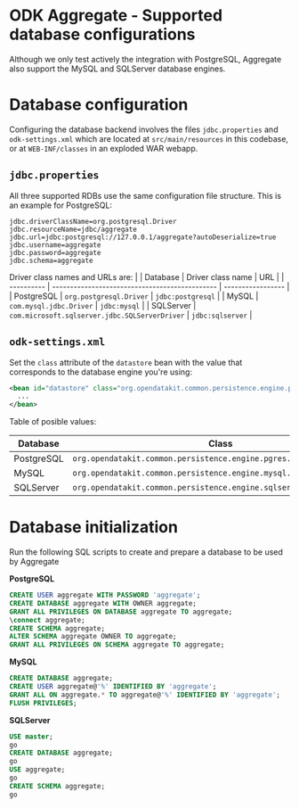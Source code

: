 # ODK Aggregate - Supported database configurations

Although we only test actively the integration with PostgreSQL, Aggregate also support the MySQL and SQLServer database engines.

# Database configuration

Configuring the database backend involves the files `jdbc.properties` and `odk-settings.xml` which are located at `src/main/resources` in this codebase, or at `WEB-INF/classes` in an exploded WAR webapp.

## `jdbc.properties`

All three supported RDBs use the same configuration file structure. This is an example for PostgreSQL:

```properties
jdbc.driverClassName=org.postgresql.Driver
jdbc.resourceName=jdbc/aggregate
jdbc.url=jdbc:postgresql://127.0.0.1/aggregate?autoDeserialize=true
jdbc.username=aggregate
jdbc.password=aggregate
jdbc.schema=aggregate
```

Driver class names and URLs are:
 |
| Database   | Driver class name                              | URL               |
| ---------- | ---------------------------------------------- | ----------------- |
| PostgreSQL | `org.postgresql.Driver`                        | `jdbc:postgresql` |
| MySQL      | `com.mysql.jdbc.Driver`                        | `jdbc:mysql`      |
| SQLServer  | `com.microsoft.sqlserver.jdbc.SQLServerDriver` | `jdbc:sqlserver`  |


## `odk-settings.xml`

Set the `class` attribute of the `datastore` bean with the value that corresponds to the database engine you're using:

```xml
<bean id="datastore" class="org.opendatakit.common.persistence.engine.pgres.DatastoreImpl">
  ...
</bean>
```

Table of posible values:

| Database          | Class                                                               |
| ----------------- | ------------------------------------------------------------------- |
| PostgreSQL        | `org.opendatakit.common.persistence.engine.pgres.DatastoreImpl`     |
| MySQL             | `org.opendatakit.common.persistence.engine.mysql.DatastoreImpl`     |
| SQLServer         | `org.opendatakit.common.persistence.engine.sqlserver.DatastoreImpl` |

# Database initialization

Run the following SQL scripts to create and prepare a database to be used by Aggregate

**PostgreSQL**

```sql
CREATE USER aggregate WITH PASSWORD 'aggregate';
CREATE DATABASE aggregate WITH OWNER aggregate;
GRANT ALL PRIVILEGES ON DATABASE aggregate TO aggregate;
\connect aggregate;
CREATE SCHEMA aggregate;
ALTER SCHEMA aggregate OWNER TO aggregate;
GRANT ALL PRIVILEGES ON SCHEMA aggregate TO aggregate;
```

**MySQL**

```sql
CREATE DATABASE aggregate;
CREATE USER aggregate@'%' IDENTIFIED BY 'aggregate';
GRANT ALL ON aggregate.* TO aggregate@'%' IDENTIFIED BY 'aggregate';
FLUSH PRIVILEGES;
```

**SQLServer**

```sql
USE master;
go
CREATE DATABASE aggregate;
go
USE aggregate;
go
CREATE SCHEMA aggregate;
go
```

